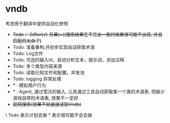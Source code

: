# vndb
考虑用于翻译中提供自动化参照

- ~~Todo： 2dfan(√) 月幕(×)(搜索结果在不完全一致时结果很可能不出现, 并且匹配的太杂了)~~
- Todo: 准备重构,并初步实现自动获取术语
- Todo: Log文件
- Todo: 可选的输入Id，自动分析文本，提示词，添加注释
- Todo: 多个类型内容来源
- Todo: 读取已知文件和配置，并发池
- Todo: logging 异常处理
- \* : 模拟用户行为
- \* : Agent, 通过宽泛的输入, 让其通过工具自动获取某一个类的术语表, 但缺少游戏自带的术语表, 效果不一定好.
- ~~联网搜索(效果不如直接读取Vndb)~~

\ Todo 表示计划去做
\* 表示很可能不会去做